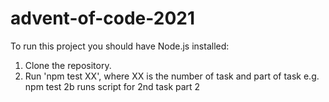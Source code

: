# advent-of-code-2021

To run this project you should have Node.js installed:

1. Clone the repository.
2. Run 'npm test XX', where XX is the number of task and part of task e.g. npm test 2b runs script for 2nd task part 2